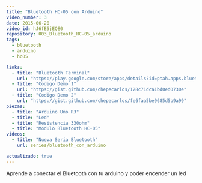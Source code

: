 ```yaml
---
title: "Bluetooth HC-05 con Arduino"
video_number: 3
date: 2015-06-20
video_id: hJ6fE5jEQE0
repository: 003_Bluetooth_HC-05_arduino
tags:
  - bluetooth
  - arduino
  - hc05

links:
  - title: "Bluetooth Terminal"
    url: "https://play.google.com/store/apps/details?id=ptah.apps.bluetoothterminal"
  - title: "Codigo Demo 1"
    url: "https://gist.github.com/chepecarlos/128c71dca1bd0ed0730e"
  - title: "Codigo Demo 2"
    url: "https://gist.github.com/chepecarlos/fe6faa5be9685d5b9a99"
piezas:
  - title: "Arduino Uno R3"
  - title: "Led"
  - title: "Resistencia 330ohm"
  - title: "Modulo Bluetooth HC-05"
videos:
  - title: "Nueva Seria Bluetooth"
    url: series/bluetooth_con_arduino

actualizado: true
---
```


Aprende a conectar el Bluetooth con tu arduino y poder encender un led
